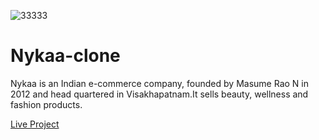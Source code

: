 ![33333](https://user-images.githubusercontent.com/105916453/212852170-0196ab75-2f16-430e-be8b-b5228745c437.PNG)

# Nykaa-clone

Nykaa is an Indian e-commerce company, founded by Masume Rao N in 2012 and head quartered in Visakhapatnam.It sells beauty, wellness and fashion products.

<a href="https://deluxe-scone-c59af5.netlify.app/">Live Project<a/>

